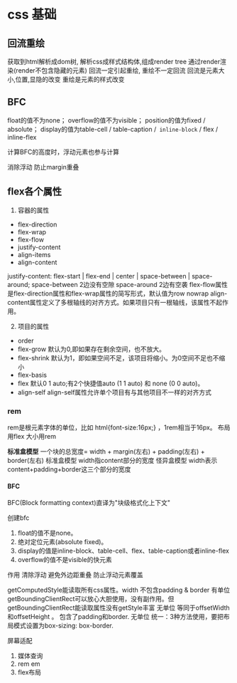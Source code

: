 # css 基础

## 回流重绘
获取到html解析成dom树, 解析css成样式结构体,组成render tree
通过render渲染(render不包含隐藏的元素)
回流一定引起重绘, 重绘不一定回流
回流是元素大小,位置,显隐的改变
重绘是元素的样式改变


## BFC 
float的值不为none；
overflow的值不为visible；
position的值为fixed / absolute；
display的值为table-cell / table-caption /` inline-block` / flex / inline-flex

计算BFC的高度时，浮动元素也参与计算

消除浮动 
防止margin重叠

## flex各个属性
1. 容器的属性

+ flex-direction
+ flex-wrap
+ flex-flow
+ justify-content
+ align-items
+ align-content

justify-content: flex-start | flex-end | center | space-between | space-around;
space-between 2边没有空隙 space-around 2边有空袭
flex-flow属性是flex-direction属性和flex-wrap属性的简写形式，默认值为row nowrap
align-content属性定义了多根轴线的对齐方式。如果项目只有一根轴线，该属性不起作用。

2. 项目的属性

+ order
+ flex-grow  默认为0,即如果存在剩余空间，也不放大。
+ flex-shrink 默认为1，即如果空间不足，该项目将缩小。为0空间不足也不缩小
+ flex-basis 
+ flex  默认0 1 auto;有2个快捷值auto (1 1 auto) 和 none (0 0 auto)。
+ align-self align-self属性允许单个项目有与其他项目不一样的对齐方式


### rem
rem是根元素字体的单位，比如 html{font-size:16px;} ，1rem相当于16px。
布局用flex  大小用rem

**标准盒模型**
一个块的总宽度= width + margin(左右) + padding(左右) + border(左右)
标准盒模型
width指content部分的宽度
怪异盒模型
width表示content+padding+border这三个部分的宽度

#### BFC
BFC(Block formatting context)直译为"块级格式化上下文"

创建bfc
1. float的值不是none。
2. 绝对定位元素(absolute fixed)。
3. display的值是inline-block、table-cell、flex、table-caption或者inline-flex
4. overflow的值不是visible的快元素

作用
清除浮动
避免外边距重叠
防止浮动元素覆盖


getComputedStyle能读取所有css属性。width 不包含padding & border  有单位
getBoundingClientRect可以放心大胆使用，没有副作用。但getBoundingClientRect能读取属性没有getStyle丰富 无单位
等同于offsetWidth和offsetHeight 。 包含了padding和border. 无单位
统一：3种方法使用，要把布局模式设置为box-sizing: box-border.


屏幕适配
1. 媒体查询
2. rem em 
3. flex布局
